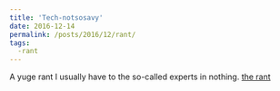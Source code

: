```yaml
---
title: 'Tech-notsosavy'
date: 2016-12-14
permalink: /posts/2016/12/rant/
tags:
  -rant
---
```


A yuge rant I usually have to the so-called experts in nothing.
[the rant](https://medium.com/@hadrielle/linkedin-or-the-art-of-pretending-to-be-an-expert-46083b052600#.a174653ds)
